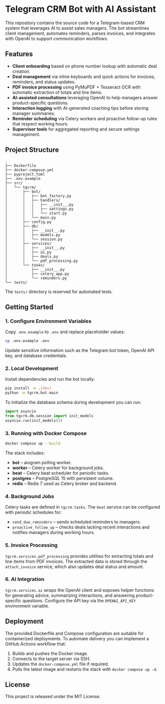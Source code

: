 # Telegram CRM Bot with AI Assistant

This repository contains the source code for a Telegram-based CRM system that leverages AI to assist sales managers. The bot streamlines client management, automates reminders, parses invoices, and integrates with OpenAI to support communication workflows.

## Features
- **Client onboarding** based on phone number lookup with automatic deal creation.
- **Deal management** via inline keyboards and quick actions for invoices, reminders, and status updates.
- **PDF invoice processing** using PyMuPDF + Tesseract OCR with automatic extraction of totals and line items.
- **AI-assisted consultations** leveraging OpenAI to help managers answer product-specific questions.
- **Interaction logging** with AI-generated coaching tips before storing manager summaries.
- **Reminder scheduling** via Celery workers and proactive follow-up rules that respect working hours.
- **Supervisor tools** for aggregated reporting and secure settings management.

## Project Structure
```
.
├── Dockerfile
├── docker-compose.yml
├── pyproject.toml
├── .env.example
├── src/
│   └── tgcrm/
│       ├── bot/
│       │   ├── bot_factory.py
│       │   ├── handlers/
│       │   │   ├── __init__.py
│       │   │   ├── settings.py
│       │   │   └── start.py
│       │   └── main.py
│       ├── config.py
│       ├── db/
│       │   ├── __init__.py
│       │   ├── models.py
│       │   └── session.py
│       ├── services/
│       │   ├── __init__.py
│       │   ├── ai.py
│       │   ├── deals.py
│       │   └── pdf_processing.py
│       └── tasks/
│           ├── __init__.py
│           ├── celery_app.py
│           └── reminders.py
└── tests/
```

The `tests/` directory is reserved for automated tests.

## Getting Started

### 1. Configure Environment Variables
Copy `.env.example` to `.env` and replace placeholder values:

```bash
cp .env.example .env
```

Update sensitive information such as the Telegram bot token, OpenAI API key, and database credentials.

### 2. Local Development

Install dependencies and run the bot locally:

```bash
pip install -e .[dev]
python -m tgcrm.bot.main
```

To initialize the database schema during development you can run:

```python
import asyncio
from tgcrm.db.session import init_models
asyncio.run(init_models())
```

### 3. Running with Docker Compose

```bash
docker compose up --build
```

The stack includes:
- **bot** – aiogram polling worker.
- **worker** – Celery worker for background jobs.
- **beat** – Celery beat scheduler for periodic tasks.
- **postgres** – PostgreSQL 15 with persistent volume.
- **redis** – Redis 7 used as Celery broker and backend.

### 4. Background Jobs

Celery tasks are defined in `tgcrm.tasks`. The `beat` service can be configured with periodic schedules for:
- `send_due_reminders` – sends scheduled reminders to managers.
- `proactive_follow_up` – checks deals lacking recent interactions and notifies managers during working hours.

### 5. Invoice Processing

`tgcrm.services.pdf_processing` provides utilities for extracting totals and line items from PDF invoices. The extracted data is stored through the `attach_invoice` service, which also updates deal status and amount.

### 6. AI Integration

`tgcrm.services.ai` wraps the OpenAI client and exposes helper functions for generating advice, summarizing interactions, and answering product-specific questions. Configure the API key via the `OPENAI_API_KEY` environment variable.

## Deployment

The provided Dockerfile and Compose configuration are suitable for containerized deployments. To automate delivery you can implement a GitHub Actions workflow that:
1. Builds and pushes the Docker image.
2. Connects to the target server via SSH.
3. Updates the `docker-compose.yml` file if required.
4. Pulls the latest image and restarts the stack with `docker compose up -d`.

## License

This project is released under the MIT License.
